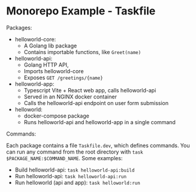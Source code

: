 # Monorepo Example - Taskfile

Packages:
- helloworld-core: 
  - A Golang lib package
  - Contains importable functions, like `Greet(name)`
- helloworld-api: 
  - Golang HTTP API, 
  - Imports helloworld-core
  - Exposes `GET /greetings/{name}` 
- helloworld-app: 
  - Typescript Vite + React web app, calls helloworld-api
  - Served in an NGINX docker container
  - Calls the helloworld-api endpoint on user form submission
- helloworld: 
  - docker-compose package
  - Runs helloworld-api and helloworld-app in a single command


Commands:

Each package contains a file `Taskfile.dev`, which defines commands. You can run any command from the root directory with `task $PACKAGE_NAME:$COMMAND_NAME`. Some examples:
- Build helloworld-api: `task helloworld-api:build`
- Run helloworld-api: `task helloworld-api:run`
- Run helloworld (api and app): `task helloworld:run`